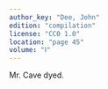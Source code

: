 ```yaml
---
author_key: "Dee, John"
edition: "compilation"
license: "CC0 1.0"
location: "page 45"
volume: "Ⅰ"
---
```

Mr. Cave dyed.
